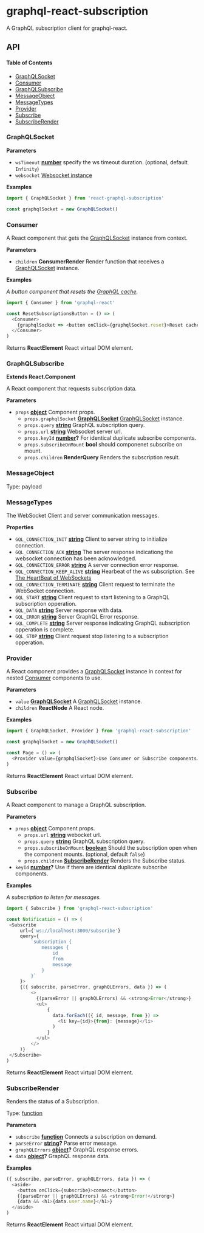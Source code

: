# graphql-react-subscription

A GraphQL subscription client for graphql-react.

## API

<!-- Generated by documentation.js. Update this documentation by updating the source code. -->

#### Table of Contents

-   [GraphQLSocket](#graphqlsocket)
-   [Consumer](#consumer)
-   [GraphQLSubscribe](#graphqlsubscribe)
-   [MessageObject](#messageobject)
-   [MessageTypes](#messagetypes)
-   [Provider](#provider)
-   [Subscribe](#subscribe)
-   [SubscribeRender](#subscriberender)

### GraphQLSocket

**Parameters**

-   `wsTimeout` **[number](https://developer.mozilla.org/docs/Web/JavaScript/Reference/Global_Objects/Number)** specify the ws timeout duration. (optional, default `Infinity`)
-   `websocket`  [Websocket instance](https://github.com/websockets/ws)

**Examples**

```javascript
import { GraphQLSocket } from 'react-graphql-subscription'

const graphqlSocket = new GraphQLSocket()
```

### Consumer

A React component that gets the [GraphQLSocket](#graphqlsocket) instance from context.

**Parameters**

-   `children` **ConsumerRender** Render function that receives a [GraphQLSocket](#graphqlsocket) instance.

**Examples**

_A button component that resets the [GraphQL cache](GraphQL#cache)._

```javascript
import { Consumer } from 'graphql-react'

const ResetSubscriptionsButton = () => (
  <Consumer>
    {graphqlSocket => <button onClick={graphqlSocket.reset}>Reset cache</button>}
  </Consumer>
)
```

Returns **ReactElement** React virtual DOM element.

### GraphQLSubscribe

**Extends React.Component**

A React component that requests subscription data.

**Parameters**

-   `props` **[object](https://developer.mozilla.org/docs/Web/JavaScript/Reference/Global_Objects/Object)** Component props.
    -   `props.graphqlSocket` **[GraphQLSocket](#graphqlsocket)** [GraphQLSocket](#graphqlsocket) instance.
    -   `props.query` **[string](https://developer.mozilla.org/docs/Web/JavaScript/Reference/Global_Objects/String)** GraphQL subscription query.
    -   `props.url` **[string](https://developer.mozilla.org/docs/Web/JavaScript/Reference/Global_Objects/String)** Websocket server url.
    -   `props.keyId` **[number](https://developer.mozilla.org/docs/Web/JavaScript/Reference/Global_Objects/Number)?** For identical duplicate subscribe components.
    -   `props.subscribeOnMount` **bool** should componenet subscribe on mount.
    -   `props.children` **RenderQuery** Renders the subscription result.

### MessageObject

Type: payload

### MessageTypes

The WebSocket Client and server communication messages.

**Properties**

-   `GQL_CONNECTION_INIT` **[string](https://developer.mozilla.org/docs/Web/JavaScript/Reference/Global_Objects/String)** Client to server string to initialize connection.
-   `GQL_CONNECTION_ACK` **[string](https://developer.mozilla.org/docs/Web/JavaScript/Reference/Global_Objects/String)** The server response indicationg the websocket connection has been acknowledged.
-   `GQL_CONNECTION_ERROR` **[string](https://developer.mozilla.org/docs/Web/JavaScript/Reference/Global_Objects/String)** A server connection error response.
-   `GQL_CONNECTION_KEEP_ALIVE` **[string](https://developer.mozilla.org/docs/Web/JavaScript/Reference/Global_Objects/String)** Hearbeat of the ws subscription. See [The HeartBeat of WebSockets](https://developer.mozilla.org/en-US/docs/Web/API/WebSockets_API/Writing_WebSocket_servers#Pings_and_Pongs_The_Heartbeat_of_WebSockets)
-   `GQL_CONNECTION_TERMINATE` **[string](https://developer.mozilla.org/docs/Web/JavaScript/Reference/Global_Objects/String)** Client request to terminate the WebSocket connection.
-   `GQL_START` **[string](https://developer.mozilla.org/docs/Web/JavaScript/Reference/Global_Objects/String)** Client request to start listening to a GraphQL subscription opperation.
-   `GQL_DATA` **[string](https://developer.mozilla.org/docs/Web/JavaScript/Reference/Global_Objects/String)** Server response with data.
-   `GQL_ERROR` **[string](https://developer.mozilla.org/docs/Web/JavaScript/Reference/Global_Objects/String)** Server GraphQL Error response.
-   `GQL_COMPLETE` **[string](https://developer.mozilla.org/docs/Web/JavaScript/Reference/Global_Objects/String)** Server response indicating GraphQL subscription opperation is complete.
-   `GQL_STOP` **[string](https://developer.mozilla.org/docs/Web/JavaScript/Reference/Global_Objects/String)** Client request stop listening to a subscription opperation.

### Provider

A React component provides a [GraphQLSocket](#graphqlsocket) instance in context for nested
[Consumer](#consumer) components to use.

**Parameters**

-   `value` **[GraphQLSocket](#graphqlsocket)** A [GraphQLSocket](#graphqlsocket) instance.
-   `children` **ReactNode** A React node.

**Examples**

```javascript
import { GraphQLSocket, Provider } from 'graphql-react-subscription'

const graphqlSocket = new GraphQLSocket()

const Page = () => (
  <Provider value={graphqlSocket}>Use Consumer or Subscribe components…</Provider>
)
```

Returns **ReactElement** React virtual DOM element.

### Subscribe

A React component to manage a GraphQL subscription.

**Parameters**

-   `props` **[object](https://developer.mozilla.org/docs/Web/JavaScript/Reference/Global_Objects/Object)** Component props.
    -   `props.url` **[string](https://developer.mozilla.org/docs/Web/JavaScript/Reference/Global_Objects/String)** webocket url.
    -   `props.query` **[string](https://developer.mozilla.org/docs/Web/JavaScript/Reference/Global_Objects/String)** GraphQL subscription query.
    -   `props.subscribeOnMount` **[boolean](https://developer.mozilla.org/docs/Web/JavaScript/Reference/Global_Objects/Boolean)** Should the subscription open when the component mounts. (optional, default `false`)
    -   `props.children` **[SubscribeRender](#subscriberender)** Renders the Subscribe status.
-   `keyId` **[number](https://developer.mozilla.org/docs/Web/JavaScript/Reference/Global_Objects/Number)?** Use if there are identical duplicate subscribe components.

**Examples**

_A subscription to listen for messages._

```javascript
import { Subscribe } from 'graphql-react-subscription'

const Notification = () => (
 <Subscribe
     url={'ws://localhost:3000/subscribe'}
     query={
         `subscription {
             messages {
                 id
                 from
                 message
             }
         }`
     }>
     {({ subscribe, parseError, graphQLErrors, data }) => (
         <>
           {(parseError || graphQLErrors) && <strong>Error</strong>}
           <ul>
               {
                 data.forEach(({ id, message, from }) =>
                   <li key={id}>{from}: {message}</li>
                 )
               }
           </ul>
         </>
     )}
 </Subscribe>
)
```

Returns **ReactElement** React virtual DOM element.

### SubscribeRender

Renders the status of a Subscription.

Type: [function](https://developer.mozilla.org/docs/Web/JavaScript/Reference/Statements/function)

**Parameters**

-   `subscribe` **[function](https://developer.mozilla.org/docs/Web/JavaScript/Reference/Statements/function)** Connects a subscription on demand.
-   `parseError` **[string](https://developer.mozilla.org/docs/Web/JavaScript/Reference/Global_Objects/String)?** Parse error message.
-   `graphQLErrors` **[object](https://developer.mozilla.org/docs/Web/JavaScript/Reference/Global_Objects/Object)?** GraphQL response errors.
-   `data` **[object](https://developer.mozilla.org/docs/Web/JavaScript/Reference/Global_Objects/Object)?** GraphQL response data.

**Examples**

```javascript
({ subscribe, parseError, graphQLErrors, data }) => (
  <aside>
    <button onClick={subscribe}>connect</button>
    {(parseError || graphQLErrors) && <strong>Error!</strong>}
    {data && <h1>{data.user.name}</h1>}
  </aside>
)
```

Returns **ReactElement** React virtual DOM element.
